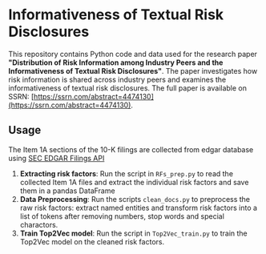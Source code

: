 # Informativeness of Textual Risk Disclosures

This repository contains Python code and data used for the research paper **"Distribution of Risk Information among Industry Peers and the Informativeness of Textual Risk Disclosures"**. The paper investigates how risk information is shared across industry peers and examines the informativeness of textual risk disclosures. The full paper is available on SSRN: [https://ssrn.com/abstract=4474130](https://ssrn.com/abstract=4474130).

## Usage
The Item 1A sections of the 10-K filings are collected from edgar database using [SEC EDGAR Filings API](https://sec-api.io/)
1. **Extracting risk factors**: Run the script in `RFs_prep.py` to read the collected Item 1A files and extract the individual risk factors and save them in a pandas DataFrame
2. **Data Preprocessing**: Run the scripts `clean_docs.py` to preprocess the raw risk factors: extract named entities and transform risk factors into a list of tokens after removing numbers, stop words and special charactors.
3. **Train Top2Vec model**: Run the script in `Top2Vec_train.py` to train the Top2Vec model on the cleaned risk factors.
